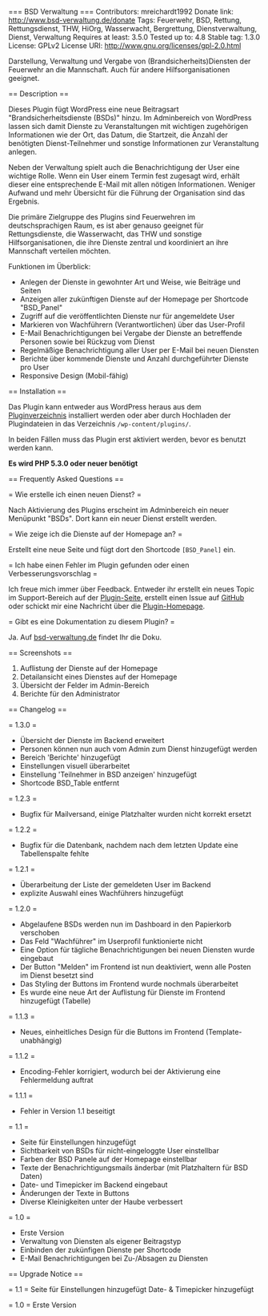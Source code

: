 === BSD Verwaltung ===
Contributors: mreichardt1992
Donate link: http://www.bsd-verwaltung.de/donate
Tags: Feuerwehr, BSD, Rettung, Rettungsdienst, THW, HiOrg, Wasserwacht, Bergrettung, Dienstverwaltung, Dienst, Verwaltung
Requires at least: 3.5.0
Tested up to: 4.8
Stable tag: 1.3.0
License: GPLv2
License URI: http://www.gnu.org/licenses/gpl-2.0.html

Darstellung, Verwaltung und Vergabe von (Brandsicherheits)Diensten der Feuerwehr an die Mannschaft. Auch f&uuml;r andere Hilfsorganisationen geeignet.

== Description ==

Dieses Plugin f&uuml;gt WordPress eine neue Beitragsart "Brandsicherheitsdienste (BSDs)" hinzu. Im Adminbereich von WordPress lassen sich damit Dienste zu Veranstaltungen mit wichtigen zugeh&ouml;rigen Informationen wie der Ort, das Datum, die Startzeit, die Anzahl der ben&ouml;tigten Dienst-Teilnehmer und sonstige Informationen zur Veranstaltung anlegen.

Neben der Verwaltung spielt auch die Benachrichtigung der User eine wichtige Rolle. Wenn ein User einem Termin fest zugesagt wird, erh&auml;lt dieser eine entsprechende E-Mail mit allen n&ouml;tigen Informationen. Weniger Aufwand und mehr &Uuml;bersicht f&uuml;r die F&uuml;hrung der Organisation sind das Ergebnis.

Die prim&auml;re Zielgruppe des Plugins sind Feuerwehren im deutschsprachigen Raum, es ist aber genauso geeignet f&uuml;r Rettungsdienste, die Wasserwacht, das THW und sonstige Hilfsorganisationen, die ihre Dienste zentral und koordiniert an ihre Mannschaft verteilen m&ouml;chten.

Funktionen im &Uuml;berblick:

* Anlegen der Dienste in gewohnter Art und Weise, wie Beitr&auml;ge und Seiten
* Anzeigen aller zuk&uuml;nftigen Dienste auf der Homepage per Shortcode "BSD_Panel"
* Zugriff auf die ver&ouml;ffentlichten Dienste nur f&uuml;r angemeldete User
* Markieren von Wachf&uuml;hrern (Verantwortlichen) &uuml;ber das User-Profil
* E-Mail Benachrichtigungen bei Vergabe der Dienste an betreffende Personen sowie bei R&uuml;ckzug vom Dienst
* Regelmäßige Benachrichtigung aller User per E-Mail bei neuen Diensten
* Berichte über kommende Dienste und Anzahl durchgeführter Dienste pro User
* Responsive Design (Mobil-f&auml;hig)

== Installation ==

Das Plugin kann entweder aus WordPress heraus aus dem [Pluginverzeichnis](https://wordpress.org/plugins/bsd-verwaltung/) installiert werden oder aber durch Hochladen der Plugindateien in das Verzeichnis `/wp-content/plugins/`.

In beiden F&auml;llen muss das Plugin erst aktiviert werden, bevor es benutzt werden kann.

__Es wird PHP 5.3.0 oder neuer ben&ouml;tigt__

== Frequently Asked Questions ==

= Wie erstelle ich einen neuen Dienst? =

Nach Aktivierung des Plugins erscheint im Adminbereich ein neuer Men&uuml;punkt "BSDs". Dort kann ein neuer Dienst erstellt werden.

= Wie zeige ich die Dienste auf der Homepage an? =

Erstellt eine neue Seite und f&uuml;gt dort den Shortcode `[BSD_Panel]` ein.

= Ich habe einen Fehler im Plugin gefunden oder einen Verbesserungsvorschlag =

Ich freue mich immer &uuml;ber Feedback. Entweder ihr erstellt ein neues Topic im Support-Bereich auf der [Plugin-Seite](https://wordpress.org/plugins/bsd-verwaltung/), erstellt einen Issue auf [GitHub](https://github.com/mreichardt1992/wp-bsd-verwaltung/issues) oder schickt mir eine Nachricht &uuml;ber die [Plugin-Homepage](http://bsd-verwaltung.de).

= Gibt es eine Dokumentation zu diesem Plugin? =

Ja. Auf [bsd-verwaltung.de](http://bsd-verwaltung.de) findet Ihr die Doku.

== Screenshots ==

1. Auflistung der Dienste auf der Homepage
2. Detailansicht eines Dienstes auf der Homepage
3. &Uuml;bersicht der Felder im Admin-Bereich
4. Berichte für den Administrator

== Changelog ==

= 1.3.0 =
* Übersicht der Dienste im Backend erweitert
* Personen können nun auch vom Admin zum Dienst hinzugefügt werden
* Bereich 'Berichte' hinzugefügt
* Einstellungen visuell überarbeitet
* Einstellung 'Teilnehmer in BSD anzeigen' hinzugefügt
* Shortcode BSD_Table entfernt

= 1.2.3 =
* Bugfix für Mailversand, einige Platzhalter wurden nicht korrekt ersetzt

= 1.2.2 =
* Bugfix für die Datenbank, nachdem nach dem letzten Update eine Tabellenspalte fehlte

= 1.2.1 =
* Überarbeitung der Liste der gemeldeten User im Backend
* explizite Auswahl eines Wachführers hinzugefügt

= 1.2.0 =
* Abgelaufene BSDs werden nun im Dashboard in den Papierkorb verschoben
* Das Feld "Wachführer" im Userprofil funktionierte nicht
* Eine Option für tägliche Benachrichtigungen bei neuen Diensten wurde eingebaut
* Der Button "Melden" im Frontend ist nun deaktiviert, wenn alle Posten im Dienst besetzt sind
* Das Styling der Buttons im Frontend wurde nochmals überarbeitet
* Es wurde eine neue Art der Auflistung für Dienste im Frontend hinzugefügt (Tabelle)

= 1.1.3 =
* Neues, einheitliches Design für die Buttons im Frontend (Template-unabhängig)

= 1.1.2 =
* Encoding-Fehler korrigiert, wodurch bei der Aktivierung eine Fehlermeldung auftrat

= 1.1.1 =
* Fehler in Version 1.1 beseitigt

= 1.1 =
* Seite für Einstellungen hinzugefügt
* Sichtbarkeit von BSDs für nicht-eingeloggte User einstellbar
* Farben der BSD Panele auf der Homepage einstellbar
* Texte der Benachrichtigungsmails änderbar (mit Platzhaltern für BSD Daten)
* Date- und Timepicker im Backend eingebaut
* Änderungen der Texte in Buttons
* Diverse Kleinigkeiten unter der Haube verbessert

= 1.0 =
* Erste Version
* Verwaltung von Diensten als eigener Beitragstyp
* Einbinden der zuk&uuml;nfigen Dienste per Shortcode
* E-Mail Benachrichtigungen bei Zu-/Absagen zu Diensten

== Upgrade Notice ==

= 1.1 =
Seite für Einstellungen hinzugefügt
Date- & Timepicker hinzugefügt


= 1.0 =
Erste Version